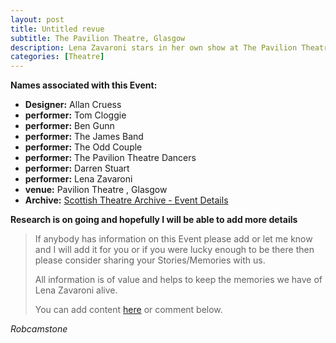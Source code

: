 ```yaml
---
layout: post
title: Untitled revue
subtitle: The Pavilion Theatre, Glasgow
description: Lena Zavaroni stars in her own show at The Pavilion Theatre, Glasgow between 24-26 November 1978.
categories: [Theatre]
---
```


**Names associated with this Event:**
* **Designer:** Allan Cruess
* **performer:** Tom Cloggie
* **performer:** Ben Gunn
* **performer:** The James Band
* **performer:** The Odd Couple
* **performer:** The Pavilion Theatre Dancers
* **performer:** Darren Stuart
* **performer:** Lena Zavaroni
* **venue:** 	Pavilion Theatre , Glasgow
* **Archive:** [Scottish Theatre Archive - Event Details](http://special.lib.gla.ac.uk/STA/search/detaile.cfm?EID=1301)

**Research is on going and hopefully I will be able to add more details**
> If anybody has information on this Event please add or let me know and I will add it for you or if you were lucky enough to be there then please consider sharing your Stories/Memories with us.
>
> All information is of value and helps to keep the memories we have of Lena Zavaroni alive.
>
> You can add content [here](https://github.com/FanzOfLenaZavaroni/fanzoflenazavaroni.github.io) or comment below.

<cite>Robcamstone</cite>

<style>
.dt-published {display: none;}
.post-meta:after {content: "between 24-26 November 1978";}
.height-adjust1 {width:auto; height:350px;}
.height-adjust2 {width:auto; height:307px;}
</style>
